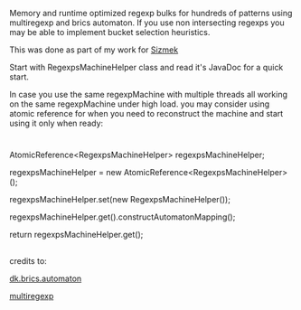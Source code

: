 
Memory and runtime optimized regexp bulks for hundreds of patterns using multiregexp and brics automaton.
If you use non intersecting regexps you may be able to implement bucket selection heuristics.

This was done as part of my work for
<a href="http://www.sizmek.com/">Sizmek</a>

Start with RegexpsMachineHelper<V> class and read it's JavaDoc for a quick start.

In case you use the same regexpMachine with multiple threads all working on the same regexpMachine
under high load. you may consider using atomic reference for when you need to reconstruct the machine
and start using it only when ready:


#
AtomicReference<RegexpsMachineHelper<String>> regexpsMachineHelper;

regexpsMachineHelper = new AtomicReference<RegexpsMachineHelper<String>>();

regexpsMachineHelper.set(new RegexpsMachineHelper<String>());

regexpsMachineHelper.get().constructAutomatonMapping();

return regexpsMachineHelper.get();

##


credits to:

<a href="http://www.brics.dk/automaton/">dk.brics.automaton</a>

<a href="https://github.com/fulmicoton/multiregexp">multiregexp</a>

